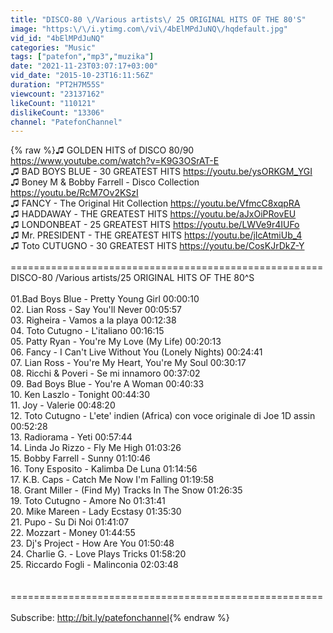 ```yaml
---
title: "DISCO-80 \/Various artists\/ 25 ORIGINAL HITS OF THE 80'S"
image: "https:\/\/i.ytimg.com\/vi\/4bElMPdJuNQ\/hqdefault.jpg"
vid_id: "4bElMPdJuNQ"
categories: "Music"
tags: ["patefon","mp3","muzika"]
date: "2021-11-23T03:07:17+03:00"
vid_date: "2015-10-23T16:11:56Z"
duration: "PT2H7M55S"
viewcount: "23137162"
likeCount: "110121"
dislikeCount: "13306"
channel: "PatefonChannel"
---
```

{% raw %}♫ GOLDEN HITS of DISCO 80/90 <a rel="nofollow" target="blank" href="https://www.youtube.com/watch?v=K9G3OSrAT-E">https://www.youtube.com/watch?v=K9G3OSrAT-E</a><br />♫ BAD BOYS BLUE - 30 GREATEST HITS  <a rel="nofollow" target="blank" href="https://youtu.be/ysORKGM_YGI">https://youtu.be/ysORKGM_YGI</a> <br />♫ Boney M &amp; Bobby Farrell - Disco Collection <a rel="nofollow" target="blank" href="https://youtu.be/RcM7Ov2KSzI">https://youtu.be/RcM7Ov2KSzI</a><br />♫ FANCY - The Original Hit Collection  <a rel="nofollow" target="blank" href="https://youtu.be/VfmcC8xqpRA">https://youtu.be/VfmcC8xqpRA</a><br />♫ HADDAWAY - ТНЕ GREATEST HITS   <a rel="nofollow" target="blank" href="https://youtu.be/aJxOiPRovEU">https://youtu.be/aJxOiPRovEU</a><br />♫ LONDONBEAT - 25 GREATEST HITS   <a rel="nofollow" target="blank" href="https://youtu.be/LWVe9r4IUFo">https://youtu.be/LWVe9r4IUFo</a><br />♫ Mr. PRESIDENT - THE GREATEST HITS  <a rel="nofollow" target="blank" href="https://youtu.be/jIcAtmiUb_4">https://youtu.be/jIcAtmiUb_4</a><br />♫ Toto CUTUGNO - 30 GREATEST HITS  <a rel="nofollow" target="blank" href="https://youtu.be/CosKJrDkZ-Y">https://youtu.be/CosKJrDkZ-Y</a><br /><br />======================================================<br />DISCO-80 /Various artists/25 ORIGINAL HITS OF THE 80^S <br /><br />01.Bad Boys Blue - Pretty Young Girl 00:00:10<br />02. Lian Ross - Say You'll Never 00:05:57<br />03. Righeira - Vamos a la playa 00:12:38<br />04. Toto Cutugno - L'italiano 00:16:15<br />05. Patty Ryan - You're My Love (My Life) 00:20:13<br />06. Fancy - I Can't Live Without You (Lonely Nights) 00:24:41<br />07. Lian Ross - You're My Heart, You're My Soul 00:30:17<br />08. Ricchi &amp; Poveri - Se mi innamoro 00:37:02<br />09. Bad Boys Blue - You're A Woman 00:40:33<br />10. Ken Laszlo - Tonight 00:44:30<br />11. Joy - Valerie 00:48:20<br />12. Toto Cutugno - L'ete' indien (Africa) con voce originale di Joe 1D assin 00:52:28<br />13. Radiorama - Yeti 00:57:44<br />14. Linda Jo Rizzo - Fly Me High 01:03:26<br />15. Bobby Farrell - Sunny 01:10:46<br />16. Tony Esposito - Kalimba De Luna 01:14:56<br />17. K.B. Caps - Catch Me Now I'm Falling 01:19:58<br />18. Grant Miller - (Find My) Tracks In The Snow 01:26:35<br />19. Toto Cutugno - Amore No 01:31:41<br />20. Mike Mareen - Lady Ecstasy 01:35:30<br />21. Pupo - Su Di Noi 01:41:07<br />22. Mozzart - Money 01:44:55<br />23. Dj's Project - How Are You 01:50:48<br />24. Charlie G. - Love Plays Tricks 01:58:20<br />25. Riccardo Fogli - Malinconia 02:03:48<br /><br /><br />======================================================<br /><br />Subscribe: <a rel="nofollow" target="blank" href="http://bit.ly/patefonchannel">http://bit.ly/patefonchannel</a>{% endraw %}
